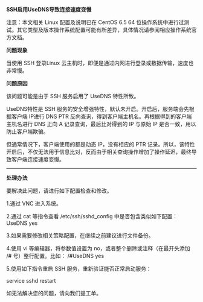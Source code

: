 **SSH启用UseDNS导致连接速度变慢**

注意：本文相关 Linux 配置及说明已在 CentOS 6.5 64 位操作系统中进行过测试。其它类型及版本操作系统配置可能有所差异，具体情况请参阅相应操作系统官方文档。

**问题现象**

当使用 SSH 登录Linux 云主机时，即便是通过内网进行登录或数据传输，速度也非常慢。

**问题原因**

该问题可能是由于 SSH 服务启用了 UseDNS 特性所致。

UseDNS特性是 SSH 服务的安全增强特性，默认未开启。开启后，服务端会先根据客户端 IP进行 DNS PTR 反向查询，得到客户端主机名。再根据得到的客户端主机名进行 DNS 正向 A 记录查询，最后比对得到的 IP 与原始 IP 是否一致，用以防止客户端欺骗。

但通常情况下，客户端使用的都是动态 IP，没有相应的 PTR 记录。所以，该特性开启后，不仅无法用于信息比对，反而由于相关查询操作增加了操作延迟，最终导致客户端连接速度变慢。

****

**处理办法**

要解决此问题，请进行如下配置检查和修改。

1.通过 VNC 进入系统。

2.通过 cat 等指令查看 /etc/ssh/sshd_config 中是否包含类似如下配置：
UseDNS yes

3.如果需要修改相关策略配置，在继续之前建议进行文件备份。

4.使用 vi 等编辑器，将参数值设置为 no，或者整个删除或注释（在最开头添加 /# 号）整行配置。比如：
/#UseDNS yes

5.使用如下指令重启 SSH 服务，重新验证能否正常启动服务：

service sshd restart

如无法解决您的问题，请向我们提工单。